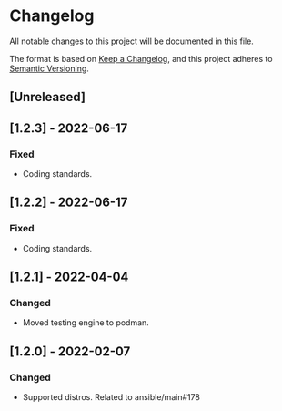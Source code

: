 # Changelog
All notable changes to this project will be documented in this file.

The format is based on [Keep a Changelog](https://keepachangelog.com/en/1.0.0/),
and this project adheres to [Semantic Versioning](https://semver.org/spec/v2.0.0.html).

## [Unreleased]

## [1.2.3] - 2022-06-17
### Fixed
- Coding standards.

## [1.2.2] - 2022-06-17
### Fixed
- Coding standards.

## [1.2.1] - 2022-04-04
### Changed
- Moved testing engine to podman.

## [1.2.0] - 2022-02-07
### Changed
- Supported distros. Related to ansible/main#178
